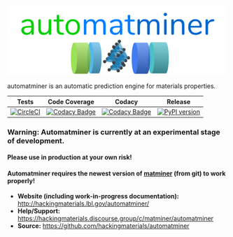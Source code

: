 <img src="./docs/source/_static/logo_lowres.png" alt="logo" width="500"/>

automatminer is an automatic prediction engine for materials properties.


| Tests  |   Code Coverage   |  Codacy | Release |
|:----------:|:-------------:|:------:|:------:|
| [![CircleCI](https://img.shields.io/circleci/project/github/hackingmaterials/automatminer/master.svg)](https://circleci.com/gh/hackingmaterials/automatminer) | [![Codacy Badge](https://img.shields.io/codacy/coverage/aa63dd7aa85e480bbe0e924a02ad1540.svg?colorB=brightgreen)](https://www.codacy.com/app/ardunn/automatminer) | [![Codacy Badge](https://img.shields.io/codacy/grade/aa63dd7aa85e480bbe0e924a02ad1540.svg)](https://www.codacy.com/app/ardunn/automatminer) | [![PyPI version](https://img.shields.io/pypi/v/automatminer.svg?colorB=blue)](https://pypi.org/project/automatminer/) |

### Warning: Automatminer is currently at an experimental stage of development.
#### Please use in production at your own risk!

#### Automatminer requires the newest version of [matminer](https://github.com/hackingmaterials/matminer) (from git) to work properly!

- **Website (including work-in-progress documentation):** <http://hackingmaterials.lbl.gov/automatminer/>
- **Help/Support:** https://hackingmaterials.discourse.group/c/matminer/automatminer
- **Source:** <https://github.com/hackingmaterials/automatminer>
